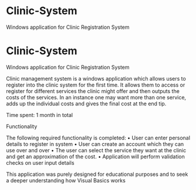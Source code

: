# Clinic-System
Windows application for Clinic Registration System


# Clinic-System
Windows application for Clinic Registration System


Clinic management system is a windows application which allows users to register into the clinic system for the first time. It allows them to access or register for different services the clinic might offer and then outputs the costs of the services. In an instance one may want more than one service, adds up the individual costs and gives the final cost at the end tip.

Time spent: 1 month in total

Functionality

The following required functionality is completed:
•	 User can enter personal details to register in system
•	 User can create an account which they can use over and over
•	 The user can select the service they want at the clinic and get an approximation of the cost.
•	Application will perform validation checks on user input details


This application was purely designed for educational purposes and to seek a deeper understanding how Visual Basics works



